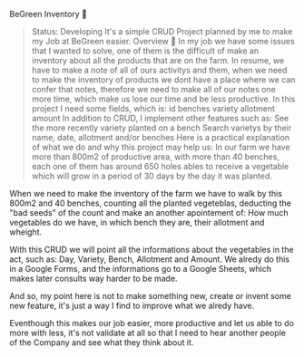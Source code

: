 BeGreen Inventory 🌱
> Status: Developing
It's a simple CRUD Project planned by me to make my Job at BeGreen easier.
Overview 📝
In my job we have some issues that I wanted to solve, one of them is the difficult of make an inventory about all the products that are on the farm. In resume, we have to make a note of all of ours activitys and them, when we need to make the inventory of products we dont have a place where we can confer that notes, therefore we need to make all of our notes one more time, which make us lose our time and be less productive.
In this project I need some fields, which is:
id
benches
variety
allotment
amount
In addition to CRUD, I implement other features such as:
See the more recently variety planted on a bench
Search varietys by their name, date, allotment and/or benches
Here is a practical explanation of what we do and why this project may help us:
In our farm we have more than 800m2 of productive area, with more than 40 benches, each one of them has around 650 holes ables to receive a vegetable which will grow in a period of 30 days by the day it was planted.

When we need to make the inventory of the farm we have to walk by this 800m2 and 40 benches, counting all the planted vegeteblas, deducting the "bad seeds" of the count and make an another apointement of: How much vegetables do we have, in which bench they are, their allotment and wheight.

With this CRUD we will point all the informations about the vegetables in the act, such as: Day, Variety, Bench, Allotment and Amount. We alredy do this in a Google Forms, and the informations go to a Google Sheets, which makes later consults way harder to be made.

And so, my point here is not to make something new, create or invent some new feature, it's just a way I find to improve what we alredy have.

Eventhough this makes our job easier, more productive and let us able to do more with less, it's not validate at all so that I need to hear another people of the Company and see what they think about it.
